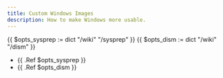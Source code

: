 ```yaml
---
title: Custom Windows Images
description: How to make Windows more usable.
---
```

{{ $opts_sysprep := dict "/wiki" "/sysprep" }}
{{ $opts_dism := dict "/wiki" "/dism" }}

- {{ .Ref $opts_sysprep }}
- {{ .Ref $opts_dism }}
